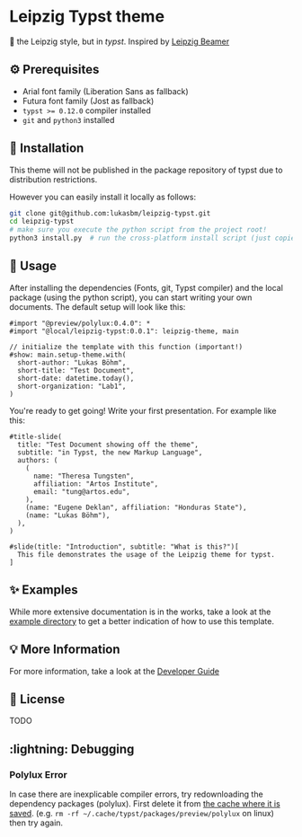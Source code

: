 # Leipzig Typst theme

:rocket: the Leipzig style, but in *typst*.
Inspired by [Leipzig Beamer](https://github.com/bmondal94/Leipzig-Beamer-Template)

## :gear: Prerequisites

- Arial font family (Liberation Sans as fallback)
- Futura font family (Jost as fallback)
- `typst >= 0.12.0` compiler installed
- `git` and `python3` installed

## :wrench: Installation

This theme will not be published in the package repository of typst due to distribution restrictions.

However you can easily install it locally as follows:

```bash
git clone git@github.com:lukasbm/leipzig-typst.git
cd leipzig-typst
# make sure you execute the python script from the project root!
python3 install.py  # run the cross-platform install script (just copies the source files to the right location)
```

## :rocket: Usage

After installing the dependencies (Fonts, git, Typst compiler) and the local package (using the python script),
you can start writing your own documents.
The default setup will look like this:

```typst
#import "@preview/polylux:0.4.0": *
#import "@local/leipzig-typst:0.0.1": leipzig-theme, main

// initialize the template with this function (important!)
#show: main.setup-theme.with(
  short-author: "Lukas Böhm",
  short-title: "Test Document",
  short-date: datetime.today(),
  short-organization: "Lab1",
)
```

You're ready to get going!
Write your first presentation. For example like this:

```typst
#title-slide(
  title: "Test Document showing off the theme",
  subtitle: "in Typst, the new Markup Language",
  authors: (
    (
      name: "Theresa Tungsten",
      affiliation: "Artos Institute",
      email: "tung@artos.edu",
    ),
    (name: "Eugene Deklan", affiliation: "Honduras State"),
    (name: "Lukas Böhm"),
  ),
)

#slide(title: "Introduction", subtitle: "What is this?")[
  This file demonstrates the usage of the Leipzig theme for typst.
]
```

## :sparkles: Examples

While more extensive documentation is in the works,
take a look at the [example directory](./example/) to get a better indication of how to use this template.

## :bulb: More Information

For more information, take a look at the [Developer Guide](./DEVELOPER.md)

## :page_facing_up: License

TODO

## :lightning: Debugging

### Polylux Error

In case there are inexplicable compiler errors, try redownloading the dependency packages (polylux).
First delete it from [the cache where it is saved](https://docs.rs/dirs/latest/dirs/fn.cache_dir.html).
(e.g. `rm -rf ~/.cache/typst/packages/preview/polylux` on linux) then try again.

